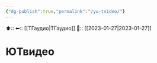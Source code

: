 ```yaml
---
{"dg-publish":true,"permalink":"/yu-tvideo/"}
---
```



⬆::
⬅:: [[ТГаудио\|ТГаудио]]
📅:: [[2023-01-27\|2023-01-27]]

# ЮТвидео
